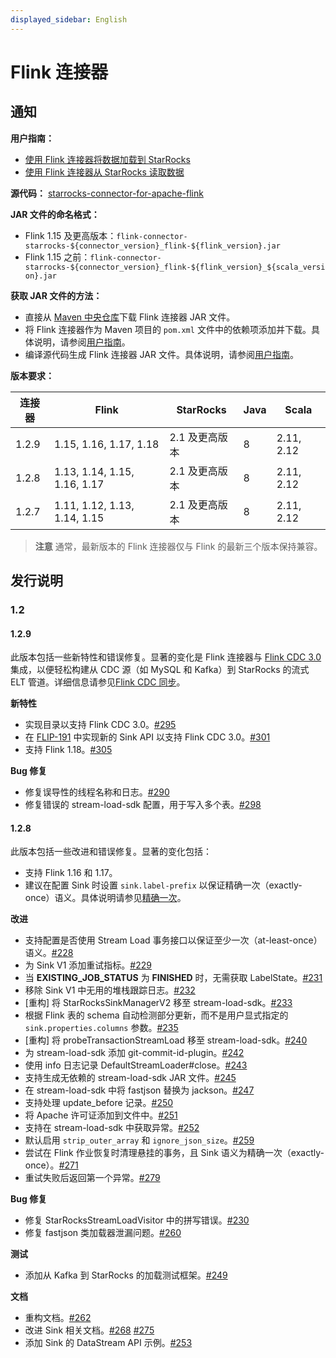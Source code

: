 ```yaml
---
displayed_sidebar: English
---
```


# Flink 连接器

## 通知

**用户指南：**

- [使用 Flink 连接器将数据加载到 StarRocks](../loading/Flink-connector-starrocks.md)
- [使用 Flink 连接器从 StarRocks 读取数据](../unloading/Flink_connector.md)

**源代码：** [starrocks-connector-for-apache-flink](https://github.com/StarRocks/starrocks-connector-for-apache-flink)

**JAR 文件的命名格式：**

- Flink 1.15 及更高版本：`flink-connector-starrocks-${connector_version}_flink-${flink_version}.jar`
- Flink 1.15 之前：`flink-connector-starrocks-${connector_version}_flink-${flink_version}_${scala_version}.jar`

**获取 JAR 文件的方法：**

- 直接从 [Maven 中央仓库](https://repo1.maven.org/maven2/com/starrocks)下载 Flink 连接器 JAR 文件。
- 将 Flink 连接器作为 Maven 项目的 `pom.xml` 文件中的依赖项添加并下载。具体说明，请参阅[用户指南](../loading/Flink-connector-starrocks.md#obtain-flink-connector)。
- 编译源代码生成 Flink 连接器 JAR 文件。具体说明，请参阅[用户指南](../loading/Flink-connector-starrocks.md#obtain-flink-connector)。

**版本要求：**

| 连接器 | Flink | StarRocks | Java | Scala |
| --- | --- | --- | --- | --- |
| 1.2.9 | 1.15, 1.16, 1.17, 1.18 | 2.1 及更高版本 | 8 | 2.11, 2.12 |
| 1.2.8 | 1.13, 1.14, 1.15, 1.16, 1.17 | 2.1 及更高版本 | 8 | 2.11, 2.12 |
| 1.2.7 | 1.11, 1.12, 1.13, 1.14, 1.15 | 2.1 及更高版本 | 8 | 2.11, 2.12 |

> **注意**
> 通常，最新版本的 Flink 连接器仅与 Flink 的最新三个版本保持兼容。

## 发行说明

### 1.2

#### 1.2.9

此版本包括一些新特性和错误修复。显著的变化是 Flink 连接器与 [Flink CDC 3.0](https://ververica.github.io/flink-cdc-connectors/master/content/overview/cdc-pipeline.html) 集成，以便轻松构建从 CDC 源（如 MySQL 和 Kafka）到 StarRocks 的流式 ELT 管道。详细信息请参见[Flink CDC 同步](../loading/Flink-connector-starrocks.md#flink-cdc-synchronization-schema-change-supported)。

**新特性**

- 实现目录以支持 Flink CDC 3.0。[#295](https://github.com/StarRocks/starrocks-connector-for-apache-flink/pull/295)
- 在 [FLIP-191](https://cwiki.apache.org/confluence/display/FLINK/FLIP-191%3A+Extend+unified+Sink+interface+to+support+small+file+compaction) 中实现新的 Sink API 以支持 Flink CDC 3.0。[#301](https://github.com/StarRocks/starrocks-connector-for-apache-flink/pull/301)
- 支持 Flink 1.18。[#305](https://github.com/StarRocks/starrocks-connector-for-apache-flink/pull/305)

**Bug 修复**

- 修复误导性的线程名称和日志。[#290](https://github.com/StarRocks/starrocks-connector-for-apache-flink/pull/290)
- 修复错误的 stream-load-sdk 配置，用于写入多个表。[#298](https://github.com/StarRocks/starrocks-connector-for-apache-flink/pull/298)

#### 1.2.8

此版本包括一些改进和错误修复。显著的变化包括：

- 支持 Flink 1.16 和 1.17。
- 建议在配置 Sink 时设置 `sink.label-prefix` 以保证精确一次（exactly-once）语义。具体说明请参见[精确一次](../loading/Flink-connector-starrocks.md#exactly-once)。

**改进**

- 支持配置是否使用 Stream Load 事务接口以保证至少一次（at-least-once）语义。[#228](https://github.com/StarRocks/starrocks-connector-for-apache-flink/pull/228)
- 为 Sink V1 添加重试指标。[#229](https://github.com/StarRocks/starrocks-connector-for-apache-flink/pull/229)
- 当 **EXISTING_JOB_STATUS** 为 **FINISHED** 时，无需获取 LabelState。[#231](https://github.com/StarRocks/starrocks-connector-for-apache-flink/pull/231)
- 移除 Sink V1 中无用的堆栈跟踪日志。[#232](https://github.com/StarRocks/starrocks-connector-for-apache-flink/pull/232)
- [重构] 将 StarRocksSinkManagerV2 移至 stream-load-sdk。[#233](https://github.com/StarRocks/starrocks-connector-for-apache-flink/pull/233)
- 根据 Flink 表的 schema 自动检测部分更新，而不是用户显式指定的 `sink.properties.columns` 参数。[#235](https://github.com/StarRocks/starrocks-connector-for-apache-flink/pull/235)
- [重构] 将 probeTransactionStreamLoad 移至 stream-load-sdk。[#240](https://github.com/StarRocks/starrocks-connector-for-apache-flink/pull/240)
- 为 stream-load-sdk 添加 git-commit-id-plugin。[#242](https://github.com/StarRocks/starrocks-connector-for-apache-flink/pull/242)
- 使用 info 日志记录 DefaultStreamLoader#close。[#243](https://github.com/StarRocks/starrocks-connector-for-apache-flink/pull/243)
- 支持生成无依赖的 stream-load-sdk JAR 文件。[#245](https://github.com/StarRocks/starrocks-connector-for-apache-flink/pull/245)
- 在 stream-load-sdk 中将 fastjson 替换为 jackson。[#247](https://github.com/StarRocks/starrocks-connector-for-apache-flink/pull/247)
- 支持处理 update_before 记录。[#250](https://github.com/StarRocks/starrocks-connector-for-apache-flink/pull/250)
- 将 Apache 许可证添加到文件中。[#251](https://github.com/StarRocks/starrocks-connector-for-apache-flink/pull/251)
- 支持在 stream-load-sdk 中获取异常。[#252](https://github.com/StarRocks/starrocks-connector-for-apache-flink/pull/252)
- 默认启用 `strip_outer_array` 和 `ignore_json_size`。[#259](https://github.com/StarRocks/starrocks-connector-for-apache-flink/pull/259)
- 尝试在 Flink 作业恢复时清理悬挂的事务，且 Sink 语义为精确一次（exactly-once）。[#271](https://github.com/StarRocks/starrocks-connector-for-apache-flink/pull/271)
- 重试失败后返回第一个异常。[#279](https://github.com/StarRocks/starrocks-connector-for-apache-flink/pull/279)

**Bug 修复**

- 修复 StarRocksStreamLoadVisitor 中的拼写错误。[#230](https://github.com/StarRocks/starrocks-connector-for-apache-flink/pull/230)
- 修复 fastjson 类加载器泄漏问题。[#260](https://github.com/StarRocks/starrocks-connector-for-apache-flink/pull/260)

**测试**

- 添加从 Kafka 到 StarRocks 的加载测试框架。[#249](https://github.com/StarRocks/starrocks-connector-for-apache-flink/pull/249)

**文档**

- 重构文档。[#262](https://github.com/StarRocks/starrocks-connector-for-apache-flink/pull/262)
- 改进 Sink 相关文档。[#268](https://github.com/StarRocks/starrocks-connector-for-apache-flink/pull/268) [#275](https://github.com/StarRocks/starrocks-connector-for-apache-flink/pull/275)
- 添加 Sink 的 DataStream API 示例。[#253](https://github.com/StarRocks/starrocks-connector-for-apache-flink/pull/253)